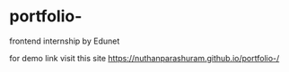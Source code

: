# portfolio-
frontend internship by Edunet

for demo link visit this site  https://nuthanparashuram.github.io/portfolio-/
